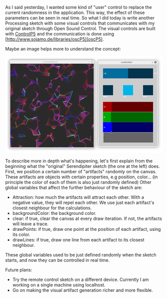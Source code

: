 As I said yesterday, I wanted some kind of "user" control to replace the current randomness in the application. This way, the effect of these parameters can be seen in real time. So what I did today is write another Processing sketch with some visual controls that communicates with my original sketch through Open Sound Control. The visual controls are built with [ControlP5](http://www.sojamo.de/libraries/controlP5) and the communication is done using [http://www.sojamo.de/libraries/oscP5](oscP5).

Maybe an image helps more to understand the concept:

![Screenshot](project_images/Screenshot%20-%20140314%20-%2022:23:51%20-%20cropped.png?raw=true "Screenshot")

To describe more in depth what's happening, let's first explain from the beginning what the "original" Serendipiter sketch (the one at the left) does. First, we position a certain number of "artifacts" randomly on the canvas. These artifacts are objects with certain properties, e.g position, color... (in principle the color of each of them is also just randomly defined) Other global variables that affect the further behaviour of the sketch are:
- Attraction: how much the artifacts will attract each other. With a negative value, they will repel each other. We use just each artifact's closest neighbour for the calculations.
- backgroundColor: the background color.
- clear: if true, clear the canvas at every draw iteration. If not, the artifacts will leave a trace.
- drawPoints: if true, draw one point at the position of each artifact, using its color.
- drawLines: if true, draw one line from each artifact to its closest neighbour.

These global variables used to be just defined randomly when the sketch starts, and now they can be controlled in real time.

Future plans:
- Try the remote control sketch on a different device. Currently I am working on a single machine using localhost.
- Go on making the visual artifact generation richer and more flexible.

